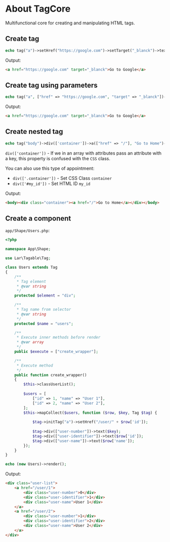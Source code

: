 # About TagCore
Multifunctional core for creating and manipulating HTML tags.

## Create tag
```php
echo tag("a")->setHref("https://google.com")->setTarget("_blanck")->text("Go to Google")->render();
```
Output:
```html
<a href="https://google.com" target="_blanck">Go to Google</a>
```

## Create tag using parameters
```php
echo tag("a", ["href" => "https://google.com", "target" => "_blanck"])->text("Go to Google");
```
Output:
```html
<a href="https://google.com" target="_blanck">Go to Google</a>
```

## Create nested tag
```php
echo tag("body")->div(['container'])->a(["href" => "/"], "Go to Home")->render();
```
`div(['container'])` - If we in an array with attributes pass an attribute with a key, this property is confused with the `CSS` class.

You can also use this type of appointment:
 * `div(['.container'])` - Set CSS Class `container`
 * `div(['#my_id'])` - Set HTML ID `my_id`

Output:
```html
<body><div class="container"><a href="/">Go to Home</a></div></body>
```

## Create a component
`app/Shape/Users.php`:
```php
<?php

namespace App\Shape;

use Lar\Tagable\Tag;

class Users extends Tag
{
	/**  
	 * Tag element
	 * @var string  
	 */
	protected $element = "div";

	/**  
	 * Tag name from selector 
	 * @var string
	 */
	protected $name = "users";

	/**  
	 * Execute inner methods before render 
	 * @var array  
	 */
	public $execute = ["create_wrapper"];

	/**
	 * Execute method
	 */
	public function create_wrapper()
	{
		$this->classUserList();
		
		$users = [
			["id" => 1, "name" => "User 1"],
			["id" => 2, "name" => "User 2"],
		];
		$this->mapCollect($users, function ($row, $key, Tag $tag) {
			
			$tag->initTag("a")->setHref("/user/" + $row['id']);
			
			$tag->div(["user-number"])->text($key);
			$tag->div(["user-identifier"])->text($row['id']);
			$tag->div(["user-name"])->text($row['name']);
		});
	}
}

echo (new Users)->render();
```
Output:
```html
<div class="user-list">
	<a href="/user/1">
		<div class="user-number">0</div>
		<div class="user-identifier">1</div>
		<div class="user-name">User 1</div>
	</a>
	<a href="/user/2">
		<div class="user-number">1</div>
		<div class="user-identifier">2</div>
		<div class="user-name">User 2</div>
	</a>
</div>
```
